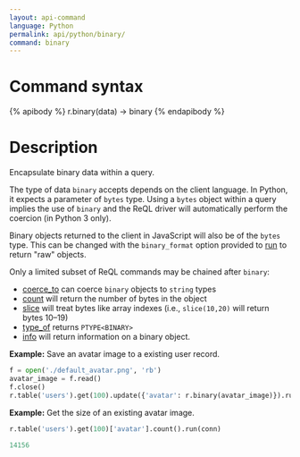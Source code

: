 ```yaml
---
layout: api-command
language: Python
permalink: api/python/binary/
command: binary
---
```


# Command syntax #

{% apibody %}
r.binary(data) &rarr; binary
{% endapibody %}

# Description #

Encapsulate binary data within a query.

The type of data `binary` accepts depends on the client language. In Python, it expects a parameter of `bytes` type. Using a `bytes` object within a query implies the use of `binary` and the ReQL driver will automatically perform the coercion (in Python 3 only).

Binary objects returned to the client in JavaScript will also be of the `bytes` type. This can be changed with the `binary_format` option provided to [run](/api/python/run) to return "raw" objects.

Only a limited subset of ReQL commands may be chained after `binary`:

* [coerce_to](/api/python/coerce_to/) can coerce `binary` objects to `string` types
* [count](/api/python/count/) will return the number of bytes in the object
* [slice](/api/python/slice/) will treat bytes like array indexes (i.e., `slice(10,20)` will return bytes 10&ndash;19)
* [type_of](/api/python/type_of) returns `PTYPE<BINARY>`
* [info](/api/python/info) will return information on a binary object.

__Example:__ Save an avatar image to a existing user record.

```py
f = open('./default_avatar.png', 'rb')
avatar_image = f.read()
f.close()
r.table('users').get(100).update({'avatar': r.binary(avatar_image)}).run(conn)
```

__Example:__ Get the size of an existing avatar image.

```py
r.table('users').get(100)['avatar'].count().run(conn)

14156
```

